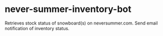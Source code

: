 # never-summer-inventory-bot
Retrieves stock status of snowboard(s) on neversummer.com. Send email notification of inventory status.
